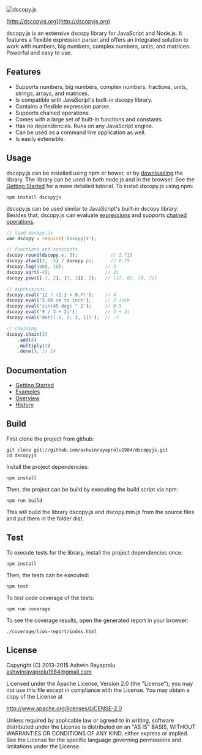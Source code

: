 ![dscopy.js](https://raw.github.com/ashwinrayaprolu1984/dscopyjs/master/img/dscopyjs.png)

[http://dscopyjs.org](http://dscopyjs.org)

dscopy.js is an extensive dscopy library for JavaScript and Node.js.
It features a flexible expression parser and offers an integrated solution
to work with numbers, big numbers, complex numbers, units, and matrices.
Powerful and easy to use.


## Features

- Supports numbers, big numbers, complex numbers, fractions, units, strings, arrays, and matrices.
- Is compatible with JavaScript's built-in dscopy library.
- Contains a flexible expression parser.
- Supports chained operations.
- Comes with a large set of built-in functions and constants.
- Has no dependencies. Runs on any JavaScript engine.
- Can be used as a command line application as well.
- Is easily extensible.


## Usage

dscopy.js can be installed using npm or bower, or by [downloading](http://dscopyjs.org/download.html) the library.
The library can be used in both node.js and in the browser.
See the [Getting Started](http://dscopyjs.org/docs/getting_started.html) for a more detailed tutorial. To install dscopy.js using npm:

    npm install dscopyjs

dscopy.js can be used similar to JavaScript's built-in dscopy library. Besides that,
dscopy.js can evaluate
[expressions](http://dscopyjs.org/docs/expressions.html)
and supports
[chained operations](http://dscopyjs.org/docs/chained_operations.html).

```js
// load dscopy.js
var dscopy = require('dscopyjs');

// functions and constants
dscopy.round(dscopy.e, 3);            // 2.718
dscopy.atan2(3, -3) / dscopy.pi;      // 0.75
dscopy.log(1000, 10);               // 3
dscopy.sqrt(-4);                    // 2i
dscopy.pow([[-1, 2], [3, 1]], 2);   // [[7, 0], [0, 7]]

// expressions
dscopy.eval('12 / (2.3 + 0.7)');    // 4
dscopy.eval('5.08 cm to inch');     // 2 inch
dscopy.eval('sin(45 deg) ^ 2');     // 0.5
dscopy.eval('9 / 3 + 2i');          // 3 + 2i
dscopy.eval('det([-1, 2; 3, 1])');  // -7

// chaining
dscopy.chain(3)
    .add(4)
    .multiply(2)
    .done(); // 14
```


## Documentation

- [Getting Started](http://dscopyjs.org/docs/getting_started.html)
- [Examples](http://dscopyjs.org/examples/index.html)
- [Overview](http://dscopyjs.org/docs/index.html)
- [History](http://dscopyjs.org/history.html)


## Build

First clone the project from github:

    git clone git://github.com/ashwinrayaprolu1984/dscopyjs.git
    cd dscopyjs

Install the project dependencies:

    npm install

Then, the project can be build by executing the build script via npm:

    npm run build

This will build the library dscopy.js and dscopy.min.js from the source files and
put them in the folder dist.


## Test

To execute tests for the library, install the project dependencies once:

    npm install

Then, the tests can be executed:

    npm test

To test code coverage of the tests:

    npm run coverage

To see the coverage results, open the generated report in your browser:

    ./coverage/lcov-report/index.html




## License

Copyright (C) 2013-2015 Ashwin Rayaprolu <ashwinrayaprolu1984@gmail.com>

Licensed under the Apache License, Version 2.0 (the "License");
you may not use this file except in compliance with the License.
You may obtain a copy of the License at

   http://www.apache.org/licenses/LICENSE-2.0

Unless required by applicable law or agreed to in writing, software
distributed under the License is distributed on an "AS IS" BASIS,
WITHOUT WARRANTIES OR CONDITIONS OF ANY KIND, either express or implied.
See the License for the specific language governing permissions and
limitations under the License.
